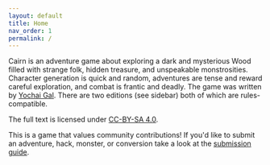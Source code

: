 ```yaml
---
layout: default
title: Home
nav_order: 1
permalink: /
---
```


Cairn is an adventure game about exploring a dark and mysterious Wood filled with strange folk, hidden treasure, and unspeakable monstrosities. Character generation is quick and random, adventures are tense and reward careful exploration, and combat is frantic and deadly. The game was written by [Yochai Gal](https://newschoolrevolution.com). There are two editions (see sidebar) both of which are rules-compatible.

The full text is licensed under [CC-BY-SA 4.0](https://creativecommons.org/licenses/by-sa/4.0/).  

This is a game that values community contributions! If you'd like to submit an adventure, hack, monster, or conversion take a look at the [submission guide](/submissions/submission-guide).
